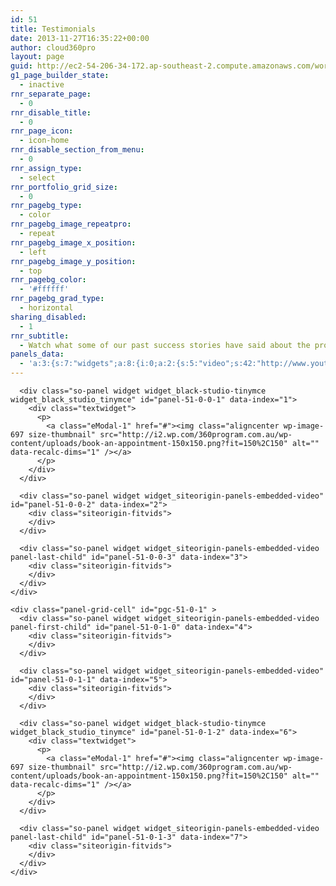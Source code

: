 ```yaml
---
id: 51
title: Testimonials
date: 2013-11-27T16:35:22+00:00
author: cloud360pro
layout: page
guid: http://ec2-54-206-34-172.ap-southeast-2.compute.amazonaws.com/wordpress/?page_id=51
g1_page_builder_state:
  - inactive
rnr_separate_page:
  - 0
rnr_disable_title:
  - 0
rnr_page_icon:
  - icon-home
rnr_disable_section_from_menu:
  - 0
rnr_assign_type:
  - select
rnr_portfolio_grid_size:
  - 0
rnr_pagebg_type:
  - color
rnr_pagebg_image_repeatpro:
  - repeat
rnr_pagebg_image_x_position:
  - left
rnr_pagebg_image_y_position:
  - top
rnr_pagebg_color:
  - '#ffffff'
rnr_pagebg_grad_type:
  - horizontal
sharing_disabled:
  - 1
rnr_subtitle:
  - Watch what some of our past success stories have said about the program
panels_data:
  - 'a:3:{s:7:"widgets";a:8:{i:0;a:2:{s:5:"video";s:42:"http://www.youtube.com/watch?v=wUnwnPXbdvQ";s:11:"panels_info";a:6:{s:5:"class";s:39:"SiteOrigin_Panels_Widgets_EmbeddedVideo";s:3:"raw";b:0;s:4:"grid";i:0;s:4:"cell";i:0;s:2:"id";i:0;s:5:"style";a:1:{s:18:"background_display";s:4:"tile";}}}i:1;a:5:{s:4:"type";s:6:"visual";s:5:"title";s:0:"";s:4:"text";s:209:"<p><a class="eModal-1" href="#"><img class="aligncenter wp-image-697 size-thumbnail" src="http://360program.com.au/wp-content/uploads/book-an-appointment-150x150.png" alt="" width="150" height="150" /></a></p>";s:6:"filter";s:1:"1";s:11:"panels_info";a:6:{s:5:"class";s:30:"WP_Widget_Black_Studio_TinyMCE";s:3:"raw";b:0;s:4:"grid";i:0;s:4:"cell";i:0;s:2:"id";i:1;s:5:"style";a:1:{s:18:"background_display";s:4:"tile";}}}i:2;a:2:{s:5:"video";s:42:"http://www.youtube.com/watch?v=2SCRwTff6aI";s:11:"panels_info";a:5:{s:5:"class";s:39:"SiteOrigin_Panels_Widgets_EmbeddedVideo";s:3:"raw";b:0;s:4:"grid";i:0;s:4:"cell";i:0;s:2:"id";i:2;}}i:3;a:2:{s:5:"video";s:42:"http://www.youtube.com/watch?v=aQq6FAO6ouk";s:11:"panels_info";a:5:{s:5:"class";s:39:"SiteOrigin_Panels_Widgets_EmbeddedVideo";s:3:"raw";b:0;s:4:"grid";i:0;s:4:"cell";i:0;s:2:"id";i:3;}}i:4;a:2:{s:5:"video";s:27:"http://youtu.be/xHa_yK4sctg";s:11:"panels_info";a:6:{s:5:"class";s:39:"SiteOrigin_Panels_Widgets_EmbeddedVideo";s:3:"raw";b:0;s:4:"grid";i:0;s:4:"cell";i:1;s:2:"id";i:4;s:5:"style";a:1:{s:18:"background_display";s:4:"tile";}}}i:5;a:2:{s:5:"video";s:42:"http://www.youtube.com/watch?v=gMZlyn1sitE";s:11:"panels_info";a:5:{s:5:"class";s:39:"SiteOrigin_Panels_Widgets_EmbeddedVideo";s:3:"raw";b:0;s:4:"grid";i:0;s:4:"cell";i:1;s:2:"id";i:5;}}i:6;a:5:{s:4:"type";s:6:"visual";s:5:"title";s:0:"";s:4:"text";s:209:"<p><a class="eModal-1" href="#"><img class="aligncenter wp-image-697 size-thumbnail" src="http://360program.com.au/wp-content/uploads/book-an-appointment-150x150.png" alt="" width="150" height="150" /></a></p>";s:6:"filter";s:1:"1";s:11:"panels_info";a:5:{s:5:"class";s:30:"WP_Widget_Black_Studio_TinyMCE";s:4:"grid";i:0;s:4:"cell";i:1;s:2:"id";i:6;s:5:"style";a:2:{s:27:"background_image_attachment";b:0;s:18:"background_display";s:4:"tile";}}}i:7;a:2:{s:5:"video";s:27:"http://youtu.be/_dN5YIPZvbM";s:11:"panels_info";a:6:{s:5:"class";s:39:"SiteOrigin_Panels_Widgets_EmbeddedVideo";s:3:"raw";b:0;s:4:"grid";i:0;s:4:"cell";i:1;s:2:"id";i:7;s:5:"style";a:1:{s:18:"background_display";s:4:"tile";}}}}s:5:"grids";a:1:{i:0;a:2:{s:5:"cells";i:2;s:5:"style";a:0:{}}}s:10:"grid_cells";a:2:{i:0;a:2:{s:4:"grid";i:0;s:6:"weight";d:0.5;}i:1;a:2:{s:4:"grid";i:0;s:6:"weight";d:0.5;}}}'
---
```

<div id="pl-51">
  <div class="panel-grid" id="pg-51-0" >
    <div class="panel-grid-cell" id="pgc-51-0-0" >
      <div class="so-panel widget widget_siteorigin-panels-embedded-video panel-first-child" id="panel-51-0-0-0" data-index="0">
        <div class="siteorigin-fitvids">
        </div>
      </div>
      
      <div class="so-panel widget widget_black-studio-tinymce widget_black_studio_tinymce" id="panel-51-0-0-1" data-index="1">
        <div class="textwidget">
          <p>
            <a class="eModal-1" href="#"><img class="aligncenter wp-image-697 size-thumbnail" src="http://i2.wp.com/360program.com.au/wp-content/uploads/book-an-appointment-150x150.png?fit=150%2C150" alt="" data-recalc-dims="1" /></a>
          </p>
        </div>
      </div>
      
      <div class="so-panel widget widget_siteorigin-panels-embedded-video" id="panel-51-0-0-2" data-index="2">
        <div class="siteorigin-fitvids">
        </div>
      </div>
      
      <div class="so-panel widget widget_siteorigin-panels-embedded-video panel-last-child" id="panel-51-0-0-3" data-index="3">
        <div class="siteorigin-fitvids">
        </div>
      </div>
    </div>
    
    <div class="panel-grid-cell" id="pgc-51-0-1" >
      <div class="so-panel widget widget_siteorigin-panels-embedded-video panel-first-child" id="panel-51-0-1-0" data-index="4">
        <div class="siteorigin-fitvids">
        </div>
      </div>
      
      <div class="so-panel widget widget_siteorigin-panels-embedded-video" id="panel-51-0-1-1" data-index="5">
        <div class="siteorigin-fitvids">
        </div>
      </div>
      
      <div class="so-panel widget widget_black-studio-tinymce widget_black_studio_tinymce" id="panel-51-0-1-2" data-index="6">
        <div class="textwidget">
          <p>
            <a class="eModal-1" href="#"><img class="aligncenter wp-image-697 size-thumbnail" src="http://i2.wp.com/360program.com.au/wp-content/uploads/book-an-appointment-150x150.png?fit=150%2C150" alt="" data-recalc-dims="1" /></a>
          </p>
        </div>
      </div>
      
      <div class="so-panel widget widget_siteorigin-panels-embedded-video panel-last-child" id="panel-51-0-1-3" data-index="7">
        <div class="siteorigin-fitvids">
        </div>
      </div>
    </div>
  </div>
</div>